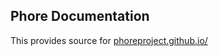 Phore Documentation
------------

This provides source for [phoreproject.github.io/](https://phoreproject.github.io/documentation/)